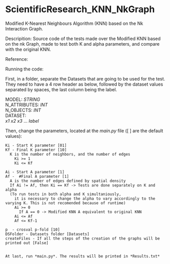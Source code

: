 # ScientificResearch_KNN_NkGraph
Modified K-Nearest Neighbours Algorithm (KNN) based on the Nk Interaction Graph.

Descripition: Source code of the tests made over the Modified KNN based on the nk Graph, made to test both K and alpha parameters, and compare with the original KNN.

Reference: 

Running the code:

  First, in a folder, separate the Datasets that are going to be used for the test. They need to have a 4 row header as below, followed by the dataset values separated by spaces, the last column being the label.
  
  MODEL: *STRING*  
  N_ATTRIBUTES: *INT*  
  N_OBJECTS: *INT*  
  DATASET:  
  *x1* *x2* *x3* ... *label*
  
  Then, change the parameters, located at the *main.py* file ([ ] are the default values):
  
    Ki - Start K parameter [01]
    Kf - Final K parameter [10]
      K is the number of neighbors, and the number of edges
        Ki >= 1
        Ki <= Kf

    Ai - Start A parameter [1]
    Af -  #Final A parameter [1]
      A is the number of edges defined by spatial density
      If Ai != Af, then Ki == Kf -> Tests are done separately on K and alpha
      (To run tests in both alpha and K simultaniously,
        it is necessary to change the alpha to vary accordingly to the varying K. This is not recomended because of runtime)
        Ai >= 0
          If A == 0 -> Modified KNN A equivalent to original KNN
        Ai <= Af
        Af <= Kf-1
        
    p  - crosval p-fold [10]
    DSFolder - Datasets folder [Datasets]
    createFiles - If all the steps of the creation of the graphs will be printed out [False]
    
    
    At last, run *main.py*. The results will be printed in *Results.txt*
   

